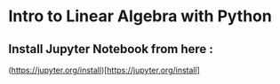 # Intro to Linear Algebra with Python
## Install Jupyter Notebook from here : 
(https://jupyter.org/install)[https://jupyter.org/install]
